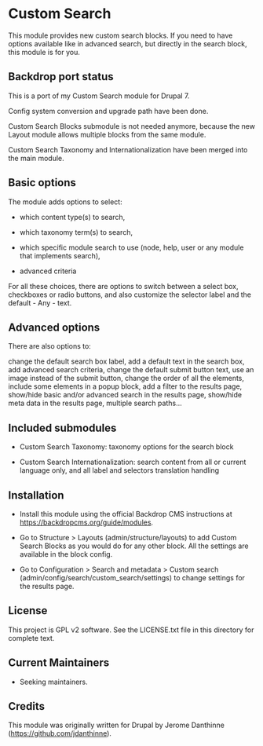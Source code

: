 # Custom Search

This module provides new custom search blocks. If you need to have
options available like in advanced search, but directly in the search block,
this module is for you.

## Backdrop port status

This is a port of my Custom Search module for Drupal 7.

Config system conversion and upgrade path have been done.

Custom Search Blocks submodule is not needed anymore, because the new
Layout module allows multiple blocks from the same module.

Custom Search Taxonomy and Internationalization have been merged
into the main module.

## Basic options

The module adds options to select:

-   which content type(s) to search,

-   which taxonomy term(s) to search,

-   which specific module search to use (node, help, user or any module that
    implements search),

-   advanced criteria

For all these choices, there are options to switch between a select box,
checkboxes or radio buttons, and also customize the selector label and the
default - Any - text.

## Advanced options

There are also options to:

change the default search box label, add a default text in the search box, add
advanced search criteria, change the default submit button text, use an image
instead of the submit button, change the order of all the elements, include some
elements in a popup block, add a filter to the results page, show/hide basic
and/or advanced search in the results page, show/hide meta data in the results
page, multiple search paths…

## Included submodules

-   Custom Search Taxonomy: taxonomy options for the search block

-   Custom Search Internationalization: search content from all or current
    language only, and all label and selectors translation handling

## Installation

-   Install this module using the official Backdrop CMS instructions at
    https://backdropcms.org/guide/modules.

-   Go to Structure \> Layouts (admin/structure/layouts) to add
    Custom Search Blocks as you would do for any other block.
    All the settings are available in the block config.

-   Go to Configuration \> Search and metadata \> Custom search 
    (admin/config/search/custom\_search/settings) to change settings
    for the results page.

## License

This project is GPL v2 software. See the LICENSE.txt file in this directory for
complete text.

## Current Maintainers

-   Seeking maintainers.

## Credits

This module was originally written for Drupal by Jerome Danthinne
(https://github.com/jdanthinne).
